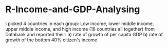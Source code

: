 # R-Income-and-GDP-Analysing
I picked 4 countries in each group: Low income, lower middle income, upper middle income, and high income (16 countries all together) from Databank and reported their:
a)	rate of growth of per capita GDP 
b)	rate of growth of the bottom 40% citizen's income
